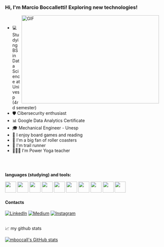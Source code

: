 ### Hi, I'm Marcio Boccalletti! Exploring new technologies!

 <img align="right" alt="GIF" src="https://github.com/abhisheknaiidu/abhisheknaiidu/blob/master/code.gif?raw=true" width="450" height="288" />

<br/>
 
- 💻 Studying BS in Data Science at Univesp (4rd semester)
- 🛡️ Cibersecurity enthusiast
- 📊 Google Data Analytics Certificate
- 🎓 Mechanical Engineer - Unesp
- 📌 I enjoy board games and reading
- 🎢 I'm a big fan of roller coasters
- 🏃 I'm trail runner
- 🧘🏼‍♂️ I'm Power Yoga teacher

<br/>
<br/>

**languages (studying) and tools:**  

<code><img height="36" src="https://cdn.jsdelivr.net/gh/devicons/devicon/icons/python/python-original.svg" /></code>
<code><img height="36" src="https://cdn.jsdelivr.net/gh/devicons/devicon/icons/r/r-original.svg" /></code>
<code><img height="36" src="https://cdn.jsdelivr.net/gh/devicons/devicon/icons/mysql/mysql-original.svg" /></code>
<code><img height="36" src="https://cdn.jsdelivr.net/gh/devicons/devicon/icons/git/git-original.svg" /></code>
<code><img height="36" src="https://cdn.jsdelivr.net/gh/devicons/devicon/icons/html5/html5-original-wordmark.svg"></code>
<code><img height="36" src="https://cdn.jsdelivr.net/gh/devicons/devicon/icons/css3/css3-original.svg"></code>
<code><img height="36" src="https://cdn.jsdelivr.net/gh/devicons/devicon/icons/javascript/javascript-original.svg" /></code>
<code><img height="36" src="https://cdn.jsdelivr.net/gh/devicons/devicon/icons/java/java-original.svg"></code>
<code><img height="36" src="https://cdn.jsdelivr.net/gh/devicons/devicon/icons/vscode/vscode-original-wordmark.svg"></code>
<code><img height="36" src="https://cdn.jsdelivr.net/gh/devicons/devicon/icons/linux/linux-original.svg" /></code>

#### Contacts
[![LinkedIn](https://img.shields.io/badge/-LinkedIn-000?style=for-the-badge&logo=linkedin&logoColor=0891b2&color:FFF)](https://www.linkedin.com/in/marcioboccalletti/)
[![Medium](https://img.shields.io/badge/-Medium-000?style=for-the-badge&logo=medium&logoColor=0891b2&color:FFF)](https://medium.com/@marcioboccalletti)
[![Instagram](https://img.shields.io/badge/-Instagram-000?style=for-the-badge&logo=instagram&logoColor=0891b2&color:FFF)](https://www.instagram.com/in/mboccalletti/)

<br/>
  📈 my github stats

<a href="http://www.github.com/mboccall"><img src="https://github-readme-stats.vercel.app/api?username=mboccall&show_icons=true&hide=&count_private=true&title_color=0891b2&text_color=ffffff&icon_color=0891b2&bg_color=1c1917&hide_border=true&show_icons=true" alt="mboccall's GitHub stats" /></a>
